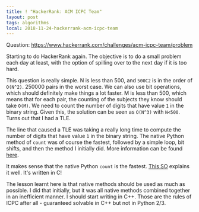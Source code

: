 ```yaml
---
title: ! "HackerRank: ACM ICPC Team"
layout: post
tags: algorithms
local: 2018-11-24-hackerrank-acm-icpc-team
---
```


Question: https://www.hackerrank.com/challenges/acm-icpc-team/problem

Starting to do HackerRank again. The objective is to do a small problem each
day at least, with the option of spilling over to the next day if it is too
hard.

This question is really simple. N is less than 500, and `500C2` is in the order
of `O(N^2)`. 250000 pairs in the worst case. We can also use bit operations,
which should definitely make things a lot faster. M is less than 500, which
means that for each pair, the counting of the subjects they know should take
`O(M)`. We need to count the number of digits that have value `1` in the binary
string. Given this, the solution can be seen as `O(N^3)` with `N<500`. Turns out
that I had a TLE.

The line that caused a TLE was taking a really long time to compute the number
of digits that have value `1` in the binary string. The native Python method of
`count` was of course the fastest, followed by a simple loop, bit shifts, and
then the method I initially did. More information can be found
[here](https://github.com/jkschin/hackerspace/tree/master/hackerrank/acm-icpc-team).

It makes sense that the native Python `count` is the fastest. [This
SO](https://stackoverflow.com/questions/35855748/whats-the-computational-cost-of-count-operation-on-strings-python)
explains it well. It's written in C!

The lesson learnt here is that native methods should be used as much as
possible. I did that initially, but it was all native methods combined together
in an inefficient manner. I should start writing in C++. Those are the rules of
ICPC after all - guaranteed solvable in C++ but not in Python 2/3.
